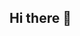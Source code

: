 ## Hi there 👋

<!--
**nanocreator/nanocreator** is a ✨ _special_ ✨ repository because its `README.md` (this file) appears on your GitHub profile.

Here are some ideas to get you started:

- 🔭 I’m currently working on ...
- 🌱 I’m currently learning Flutter and REact NAtive...
- 👯 I’m looking to collaborate on ...
- 🤔 I’m looking for help with ...
- 💬 Ask me about ...
- 📫 How to reach me: nanocreator07@gmail.Com ...
- 😄 Pronouns: ...
- ⚡ Fun fact: ...
-->
